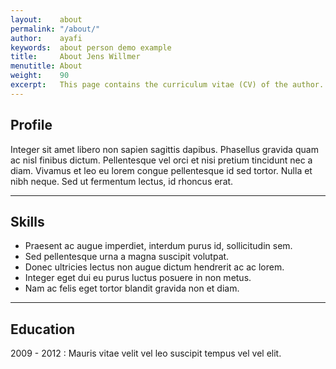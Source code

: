 ```yaml
---
layout:    about
permalink: "/about/"
author:    ayafi
keywords:  about person demo example
title:     About Jens Willmer
menutitle: About
weight:    90
excerpt:   This page contains the curriculum vitae (CV) of the author.
---
```


## Profile

Integer sit amet libero non sapien sagittis dapibus. Phasellus gravida quam ac nisl finibus dictum. Pellentesque vel orci et nisi pretium tincidunt nec a diam. Vivamus et leo eu lorem congue pellentesque id sed tortor. Nulla et nibh neque. Sed ut fermentum lectus, id rhoncus erat.

---

## Skills

- Praesent ac augue imperdiet, interdum purus id, sollicitudin sem.
- Sed pellentesque urna a magna suscipit volutpat.
- Donec ultricies lectus non augue dictum hendrerit ac ac lorem.
- Integer eget dui eu purus luctus posuere in non metus.
- Nam ac felis eget tortor blandit gravida non et diam.

---

## Education

2009 - 2012
: Mauris vitae velit vel leo suscipit tempus vel vel elit.